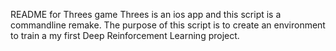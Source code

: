 README for Threes game
Threes is an ios app and this script is a commandline remake. The purpose of this script is to create an environment to train a my first Deep Reinforcement Learning project.
